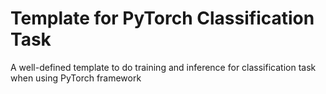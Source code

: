 # Template for PyTorch Classification Task

A well-defined template to do training and inference for classification task when using PyTorch framework